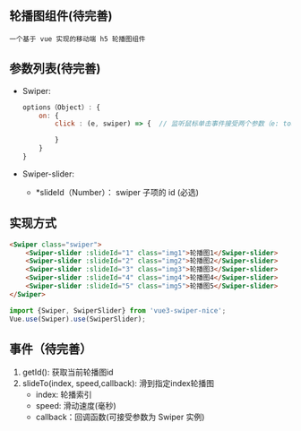 ## 轮播图组件(待完善)
    一个基于 vue 实现的移动端 h5 轮播图组件
## 参数列表(待完善)
+ Swiper: 
    ```js
    options（Object）: {
        on: {
            click : (e, swiper) => {  // 监听鼠标单击事件接受两个参数（e: touch事件，swiper: Swiper实例）

            }
        }
    }
    ```

+ Swiper-slider:
    - *slideId（Number）： swiper 子项的 id  (必选) 

## 实现方式

```html
<Swiper class="swiper">
    <Swiper-slider :slideId="1" class="img1">轮播图1</Swiper-slider>
    <Swiper-slider :slideId="2" class="img2">轮播图2</Swiper-slider>
    <Swiper-slider :slideId="3" class="img3">轮播图3</Swiper-slider>
    <Swiper-slider :slideId="4" class="img4">轮播图4</Swiper-slider>
    <Swiper-slider :slideId="5" class="img5">轮播图5</Swiper-slider>
</Swiper>
```

```js
import {Swiper, SwiperSlider} from 'vue3-swiper-nice';
Vue.use(Swiper).use(SwiperSlider);
```

## 事件（待完善）
1. getId(): 获取当前轮播图id
2. slideTo(index, speed,callback): 滑到指定index轮播图
    - index: 轮播索引 
    - speed: 滑动速度(毫秒)
    - callback：回调函数(可接受参数为 Swiper 实例)
